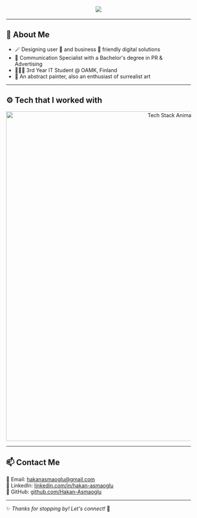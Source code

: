 <h1 align="center">
  <img src="https://readme-typing-svg.herokuapp.com?font=Fira+Code&duration=2000&color=F75C7E&center=true&vCenter=true&width=500&height=50&lines=Welcome+to+my+Profile!+👋" />
</h1>

---

## 🎨 **About Me**

- 🪄 Designing user 🙂 and business 💸 friendly digital solutions  
- 💬 Communication Specialist with a Bachelor's degree in PR & Advertising  
- 👨🏻‍🎓 3rd Year IT Student @ OAMK, Finland  
- 🎨 An abstract painter, also an enthusiast of surrealist art  

---

## ⚙️ **Tech that I worked with**  

<p align="center">
  <img src="https://svgshare.com/i/yMh.svg" alt="Tech Stack Animation" width="900"/>
</p>

---

## 📫 **Contact Me**  

📧 Email: hakanasmaoglu@gmail.com  
🔗 LinkedIn: [linkedin.com/in/hakan-asmaoglu](https://www.linkedin.com/in/hakan-asmaoglu)  
🐙 GitHub: [github.com/Hakan-Asmaoglu](https://github.com/Hakan-Asmaoglu)  

---

✨ *Thanks for stopping by! Let's connect!* 🚀
